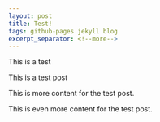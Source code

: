 ```yaml
---
layout: post
title: Test!
tags: github-pages jekyll blog
excerpt_separator: <!--more-->
---
```


This is a test

This is a test post
<!--more-->
This is more content for the test post.

This is even more content for the test post. 
